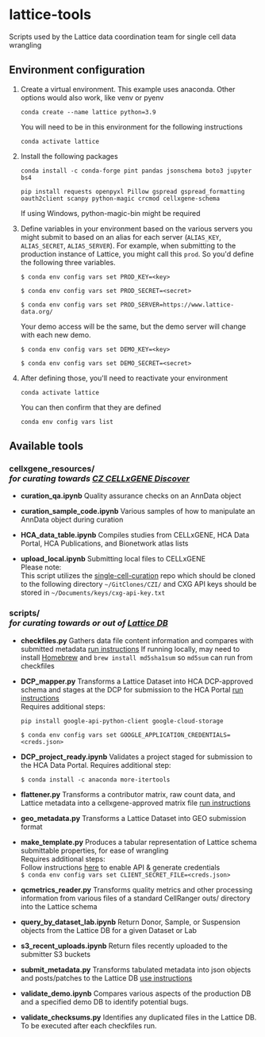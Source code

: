 # lattice-tools
Scripts used by the Lattice data coordination team for single cell data wrangling

## Environment configuration

1. Create a virtual environment. This example uses anaconda. Other options would also work, like venv or pyenv
    ```
    conda create --name lattice python=3.9
    ```
    You will need to be in this environment for the following instructions
    ```
    conda activate lattice
    ```

2. Install the following packages
    ```
    conda install -c conda-forge pint pandas jsonschema boto3 jupyter bs4
    ```
    ```
    pip install requests openpyxl Pillow gspread gspread_formatting oauth2client scanpy python-magic crcmod cellxgene-schema
    ```
    If using Windows, python-magic-bin might be required

3. Define variables in your environment based on the various servers you might submit to based on an alias for each server (`ALIAS_KEY`, `ALIAS_SECRET`, `ALIAS_SERVER`). For example, when submitting to the production instance of Lattice, you might call this `prod`.
So you'd define the following three variables.

	`$ conda env config vars set PROD_KEY=<key>`

	`$ conda env config vars set PROD_SECRET=<secret>`

	`$ conda env config vars set PROD_SERVER=https://www.lattice-data.org/`

    Your demo access will be the same, but the demo server will change with each new demo.

	`$ conda env config vars set DEMO_KEY=<key>`

	`$ conda env config vars set DEMO_SECRET=<secret>`

4. After defining those, you'll need to reactivate your environment
    ```
    conda activate lattice
    ```
	You can then confirm that they are defined
    ```
    conda env config vars list
    ```

## Available tools

### cellxgene_resources/<br>*for curating towards [CZ CELLxGENE Discover](cellxgene.cziscience.com)*
* **curation_qa.ipynb**
Quality assurance checks on an AnnData object

* **curation_sample_code.ipynb**
Various samples of how to manipulate an AnnData object during curation

* **HCA_data_table.ipynb**
Compiles studies from CELLxGENE, HCA Data Portal, HCA Publications, and Bionetwork atlas lists

* **upload_local.ipynb**
Submitting local files to CELLxGENE<br>
Please note: <br>
    This script utilizes the [single-cell-curation](https://github.com/chanzuckerberg/single-cell-curation/tree/main) repo which should be cloned to the following directory `~/GitClones/CZI/` and CXG API keys should be stored in `~/Documents/keys/cxg-api-key.txt`


### scripts/<br>*for curating towards or out of [Lattice DB](lattice-data.org)*
* **checkfiles.py**
Gathers data file content information and compares with submitted metadata [run instructions](docs/checkfiles.md)
If running locally, may need to install [Homebrew](https://brew.sh/) and `brew install md5sha1sum` so `md5sum` can run from checkfiles

* **DCP_mapper.py**
Transforms a Lattice Dataset into HCA DCP-approved schema and stages at the DCP for submission to the HCA Portal [run instructions](docs/DCP_mapper.md)<br>
Requires additional steps:
    ```
    pip install google-api-python-client google-cloud-storage
    ```
    `$ conda env config vars set GOOGLE_APPLICATION_CREDENTIALS=<creds.json>`

* **DCP_project_ready.ipynb**
Validates a project staged for submission to the HCA Data Portal.
Requires additional step:
    ```
    $ conda install -c anaconda more-itertools
    ```

* **flattener.py**
Transforms a contributor matrix, raw count data, and Lattice metadata into a cellxgene-approved matrix file [run instructions](docs/flattener.md)

* **geo_metadata.py**
Transforms a Lattice Dataset into GEO submission format

* **make_template.py**
Produces a tabular representation of Lattice schema submittable properties, for ease of wrangling<br>
Requires additional steps:<br>
    Follow instructions [here](https://www.twilio.com/blog/2017/02/an-easy-way-to-read-and-write-to-a-google-spreadsheet-in-python.html) to enable API & generate credentials<br>
    `$ conda env config vars set CLIENT_SECRET_FILE=<creds.json>`

* **qcmetrics_reader.py**
Transforms quality metrics and other processing information from various files of a standard CellRanger outs/ directory into the Lattice schema

* **query_by_dataset_lab.ipynb**
Return Donor, Sample, or Suspension objects from the Lattice DB for a given Dataset or Lab

* **s3_recent_uploads.ipynb**
Return files recently uploaded to the submitter S3 buckets

* **submit_metadata.py**
Transforms tabulated metadata into json objects and posts/patches to the Lattice DB [use instructions](docs/submit_metadata.md)

* **validate_demo.ipynb**
Compares various aspects of the production DB and a specified demo DB to identify potential bugs.

* **validate_checksums.py**
Identifies any duplicated files in the Lattice DB. To be executed after each checkfiles run.
